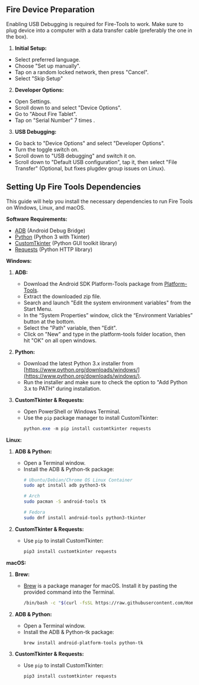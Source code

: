 ## Fire Device Preparation

Enabling USB Debugging is required for Fire-Tools to work. Make sure to plug device into a computer with a data transfer cable (preferably the one in the box).

1. **Initial Setup:**
* Select preferred language.
* Choose "Set up manually".
* Tap on a random locked network, then press "Cancel".
* Select "Skip Setup"

2. **Developer Options:**
* Open Settings.
* Scroll down to and select "Device Options".
* Go to "About Fire Tablet".
* Tap on "Serial Number" 7 times .

3. **USB Debugging:**
* Go back to "Device Options" and select "Developer Options".
* Turn the toggle switch on.
* Scroll down to "USB debugging" and switch it on.
* Scroll down to "Default USB configuration", tap it, then select "File Transfer" (Optional, but fixes plugdev group issues on Linux).

## Setting Up Fire Tools Dependencies

This guide will help you install the necessary dependencies to run Fire Tools on Windows, Linux, and macOS.

**Software Requirements:**

* [ADB](https://developer.android.com/tools/releases/platform-tools) (Android Debug Bridge)
* [Python](https://www.python.org/) (Python 3 with Tkinter)
* [CustomTkinter](https://github.com/TomSchimansky/CustomTkinter) (Python GUI toolkit library)
* [Requests](https://requests.readthedocs.io/en/latest/) (Python HTTP library)

**Windows:**

1. **ADB:**
    * Download the Android SDK Platform-Tools package from [Platform-Tools](https://dl.google.com/android/repository/platform-tools-latest-windows.zip).
    * Extract the downloaded zip file.
    * Search and launch "Edit the system environment variables" from the Start Menu.
    * In the “System Properties” window, click the “Environment Variables” button at the bottom.
    * Select the "Path" variable, then "Edit".
    * Click on "New" and type in the platform-tools folder location, then hit "OK" on all open windows.

2. **Python:**
    * Download the latest Python 3.x installer from [https://www.python.org/downloads/windows/](https://www.python.org/downloads/windows/).
    * Run the installer and make sure to check the option to "Add Python 3.x to PATH" during installation.

3. **CustomTkinter & Requests:**
    * Open PowerShell or Windows Terminal.
    * Use the `pip` package manager to install CustomTkinter:
      ``` powershell
      python.exe -m pip install customtkinter requests
      ```

**Linux:**

1. **ADB & Python:**
    * Open a Terminal window.
    * Install the ADB & Python-tk package:
      ``` bash
      # Ubuntu/Debian/Chrome OS Linux Container
      sudo apt install adb python3-tk

      # Arch
      sudo pacman -S android-tools tk

      # Fedora
      sudo dnf install android-tools python3-tkinter
      ```
      
2. **CustomTkinter & Requests:**
    * Use `pip` to install CustomTkinter:
      ```bash
      pip3 install customtkinter requests
      ```

**macOS:**

1. **Brew:**
    * [Brew](https://brew.sh/) is a package manager for macOS. Install it by pasting the provided command into the Terminal.
      ``` bash
      /bin/bash -c "$(curl -fsSL https://raw.githubusercontent.com/Homebrew/install/HEAD/install.sh)"
      ```

2. **ADB & Python:**
    * Open a Terminal window.
    * Install the ADB & Python-tk package:
      ``` bash
      brew install android-platform-tools python-tk
      ```
    
3. **CustomTkinter & Requests:**
    * Use `pip` to install CustomTkinter:
      ```bash
      pip3 install customtkinter requests
      ```
